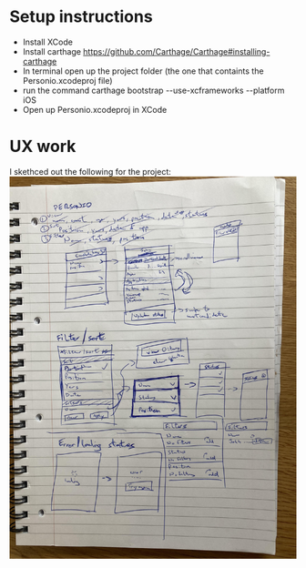 # Setup instructions

* Install XCode
* Install carthage https://github.com/Carthage/Carthage#installing-carthage
* In terminal open up the project folder (the one that containts the Personio.xcodeproj file)
* run the command carthage bootstrap --use-xcframeworks --platform iOS
* Open up Personio.xcodeproj in XCode

# UX work
I skethced out the following for the project:
![alt text](/Images/personion_ux_sketches.jpeg)



